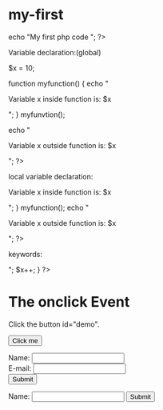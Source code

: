 # my-first
<!DOCTYPE HTML>
<html>
  <body>
    <?PHP>
echo "My first php code ";
?>
  </body>
  </html>
  
  
  Variable declaration:(global)
  
  <!DOCtype HTML>
  <Html>
  <?php>
$x = 10; 
 
function myfunction() {
  echo "<p>Variable x inside function is: $x</p>";
} 
myfunvtion();

echo "<p>Variable x outside function is: $x</p>";
?>

</body>
</html>

  local variable declaration:
  
 <!DOCTYPE html>
<html>
<body>

<?php
function myfunction() {
  $x = 56; 
  echo "<p>Variable x inside function is: $x</p>";
} 
myfunction();
echo "<p>Variable x outside function is: $x</p>";
?>
</body>
</html>

keywords:

<!DOCTYPE html>
<html>
<body>

<?php
$x = 5;
$y = 10;

function myTest() {
  global $x, $y;
  $y = $x + $y;
} 

my function();  
echo $y; 
?>

</body>
</html>

<!DOCTYPE html>
<html>
<body>

<?php
$t = date("H");

if ($t < "20")
 {
  echo "Have a nice day!";
}
 else
 {
  echo " good night!";
}
?>
 </body>
  </html>
  
  <!DOCTYPE html>
<html>
<body>

<?php
$favcolor = "red";

switch ($favcolor) {
  case "red":
   echo "Your fav color is red!";
    break;
  case "blue":
    echo "Your fav color is blue!";
    break;
  case "green":
    echo "Your fav color is green!";
    break;
  default:
    echo "Your fav color is not red, blue, nor green!";
}
?>
 
</body>
</html>

<!DOCTYPE html>
<html>
<body>

<?php  
$x = 1;
 
while($x <= 5) {
  echo "The number is $x <br>";
  $x++;
} 
?>  

</body>
</html>

<!DOCTYPE HTML>

<html>
  <body>
    <?php>
<!DOCTYPE html>
<html>
<body>

<?php 
$x = 75;
$y = 25; 

function addition() {
  $GLOBALS['z'] = $GLOBALS['x'] + $GLOBALS['y'];
}

addition();
echo $z;
?>

</body>
</html><!DOCTYPE html>
<html>
<body>

<?php 
$x = 7;
$y = 77; 

function add() {
  $GLOBALS['z'] = $GLOBALS['x'] + $GLOBALS['y'];
}

add();
echo $z;
?>

</body>
</html>
<!DOCTYPE html>
<html>
<body>

<h1>The onclick Event</h1>

<p>Click the button  id="demo".</p>

<button onclick="myFunction()">Click me</button>

<p id="demo"></p>

<script>
function myFunction() {
  document.getElementById("demo").innerHTML = "Hello World";
}
</script>

</body>
</html>

<!DOCTYPE HTML>
<html>  
<body>

<form action="welcome_get.php" method="get">
Name: <input type="text" name="name"><br>
E-mail: <input type="text" name="email"><br>
<input type="submit">
</form>

</body>
</html>


<!DOCTYPE html>
<html>
<body>

<form method="post" action="<?php echo $_SERVER['PHP_Self;?>">
  Name: <input type="text" name="fname">
  <input type="submit">
</form>

<?php
if ($_SERVER["REQUEST_METHOD"] == "POST") 
{
    $name = chars($_REQUEST['fname']);
    if (empty($name)) {
        echo "Name is empty";
    } else {
        echo $name;
    }
}
?>

</body>
</html>


